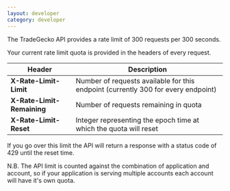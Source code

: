 ```yaml
---
layout: developer
category: developer
---
```


The TradeGecko API provides a rate limit of 300 requests per 300 seconds.

Your current rate limit quota is provided in the headers of every request.

Header                     | Description
-------------------------- | ------------- 
**X-Rate-Limit-Limit**     | Number of requests available for this endpoint (currently 300 for every endpoint)       
**X-Rate-Limit-Remaining** | Number of requests remaining in quota
**X-Rate-Limit-Reset**     | Integer representing the epoch time at which the quota will reset


If you go over this limit the API will return a response with a status code of 429 until the reset time.

N.B. The API limit is counted against the combination of application and account, so if your application is serving multiple accounts each account will have it's own quota.
